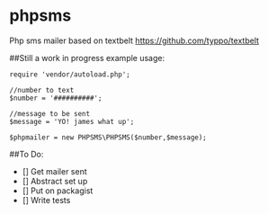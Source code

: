 phpsms
======

Php sms mailer based on textbelt https://github.com/typpo/textbelt


##Still a work in progress
example usage:
```
require 'vendor/autoload.php';

//number to text
$number = '##########';

//message to be sent
$message = 'YO! james what up';

$phpmailer = new PHPSMS\PHPSMS($number,$message);
```

##To Do:

- [] Get mailer sent
- [] Abstract set up
- [] Put on packagist
- [] Write tests
